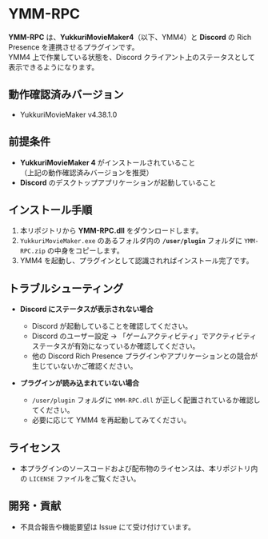 # YMM-RPC

**YMM-RPC** は、**YukkuriMovieMaker4**（以下、YMM4）と **Discord** の Rich Presence を連携させるプラグインです。  
YMM4 上で作業している状態を、Discord クライアント上のステータスとして表示できるようになります。

## 動作確認済みバージョン

- YukkuriMovieMaker v4.38.1.0

## 前提条件

- **YukkuriMovieMaker 4** がインストールされていること  
  （上記の動作確認済みバージョンを推奨）
- **Discord** のデスクトップアプリケーションが起動していること

## インストール手順

1. 本リポジトリから **YMM-RPC.dll** をダウンロードします。
2. `YukkuriMovieMaker.exe` のあるフォルダ内の **`/user/plugin`** フォルダに `YMM-RPC.zip` の中身をコピーします。
3. YMM4 を起動し、プラグインとして認識されればインストール完了です。

## トラブルシューティング

- **Discord にステータスが表示されない場合**
    - Discord が起動していることを確認してください。
    - Discord のユーザー設定 → 「ゲームアクティビティ」でアクティビティステータスが有効になっているか確認してください。
    - 他の Discord Rich Presence プラグインやアプリケーションとの競合が生じていないかご確認ください。

- **プラグインが読み込まれていない場合**
    - `/user/plugin` フォルダに `YMM-RPC.dll` が正しく配置されているか確認してください。
    - 必要に応じて YMM4 を再起動してみてください。

## ライセンス

- 本プラグインのソースコードおよび配布物のライセンスは、本リポジトリ内の `LICENSE` ファイルをご覧ください。

## 開発・貢献

- 不具合報告や機能要望は Issue にて受け付けています。